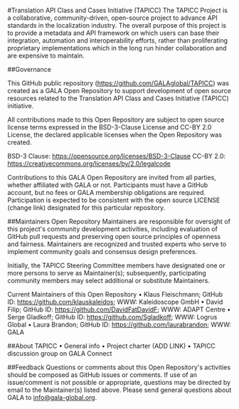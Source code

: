#Translation API Class and Cases Initiative (TAPICC)
The TAPICC Project is a collaborative, community-driven, open-source project to advance API standards in the localization industry.   The overall purpose of this project is to provide a metadata and API framework on which users can base their integration, automation and interoperability efforts, rather than proliferating proprietary implementations which in the long run hinder collaboration and are expensive to maintain.

##Governance
 
This GitHub public repository (https://github.com/GALAglobal/TAPICC) was created as a GALA Open Repository to support development of open source resources related to the Translation API Class and Cases Initiative (TAPICC) initiative.
 
All contributions made to this Open Repository are subject to open source license terms expressed in the BSD-3-Clause License and CC-BY 2.0 License, the declared applicable licenses when the Open Repository was created.

BSD-3 Clause:	https://opensource.org/licenses/BSD-3-Clause
CC-BY 2.0:	https://creativecommons.org/licenses/by/2.0/legalcode
 
Contributions to this GALA Open Repository are invited from all parties, whether affiliated with GALA or not. Participants must have a GitHub account, but no fees or GALA membership obligations are required. Participation is expected to be consistent with the open source LICENSE (change link) designated for this particular repository.
 
##Maintainers
Open Repository Maintainers are responsible for oversight of this project's community development activities, including evaluation of GitHub pull requests and preserving open source principles of openness and fairness. Maintainers are recognized and trusted experts who serve to implement community goals and consensus design preferences.
 
Initially, the TAPICC  Steering Committee members have designated one or more persons to serve as Maintainer(s); subsequently, participating community members may select additional or substitute Maintainers.
 
Current Maintainers of this Open Repository
•	Klaus Fleischmann; GitHub ID:  https://github.com/klauskaleidos; WWW:  Kaleidoscope GmbH
•	David Filip; GitHub ID:  https://github.com/DavidFatDavidF; WWW: ADAPT Centre
•	Serge Gladkoff; GitHub ID:  https://github.com/Sgladkoff; WWW: Logrus Global
•	Laura Brandon; GitHub ID: https://github.com/laurabrandon; WWW: GALA
 
##About TAPICC
•	General info
•	Project charter (ADD LINK)
•	TAPICC discussion group on GALA Connect 
 
##Feedback
Questions or comments about this Open Repository's activities should be composed as GitHub issues or comments. If use of an issue/comment is not possible or appropriate, questions may be directed by email to the Maintainer(s) listed above. Please send general questions about GALA to info@gala-global.org. 
